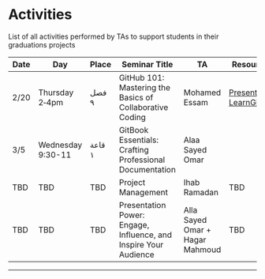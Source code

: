 # Activities 
List of all activities performed by TAs to support students in their graduations projects 

Date|Day|Place|Seminar Title|TA|Resources
---|---|---|---|---|---
2/20|Thursday 2‑4pm|فصل ٩  |GitHub 101: Mastering the Basics of Collaborative Coding|Mohamed Essam|[Presentation](https://drive.google.com/file/d/1nzlXG3oDzBNLxEt78IVmytKrOLtCLRkg/view?usp=sharing) [LearnGit](https://learngitbranching.js.org/)
3/5|Wednesday 9:30-11|قاعة ١ |GitBook Essentials: Crafting Professional Documentation|Alaa Sayed Omar|
TBD|TBD|TBD|Project Management|Ihab Ramadan|TBD
TBD|TBD|TBD|Presentation Power: Engage, Influence, and Inspire Your Audience|Alla Sayed Omar + Hagar Mahmoud|TBD

---

